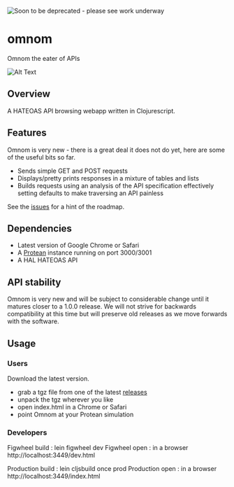 ![Soon to be deprecated - please see work underway](https://github.com/vox-machina/omnom)

# omnom

Omnom the eater of APIs

![Alt Text](https://media.giphy.com/media/jgUG5cnss7T9K/giphy.gif)


## Overview

A HATEOAS API browsing webapp written in Clojurescript.


## Features

Omnom is very new - there is a great deal it does not do yet, here are some of the useful bits so far.

* Sends simple GET and POST requests
* Displays/pretty prints responses in a mixture of tables and lists
* Builds requests using an analysis of the API specification effectively setting defaults to make traversing an API painless

See the [issues](https://github.com/rossputin/omnom/issues) for a hint of the roadmap.


## Dependencies

* Latest version of Google Chrome or Safari
* A [Protean](https://github.com/passivsystems/protean) instance running on port 3000/3001
* A HAL HATEOAS API


## API stability

Omnom is very new and will be subject to considerable change until it matures closer to a 1.0.0 release.  We will not strive for backwards compatibility at this time but will preserve old releases as we move forwards with the software.


## Usage

### Users

Download the latest version.

* grab a tgz file from one of the latest [releases](https://github.com/rossputin/omnom/releases)
* unpack the tgz wherever you like
* open index.html in a Chrome or Safari
* point Omnom at your Protean simulation

### Developers

Figwheel build : lein figwheel dev
Figwheel open : in a browser http://localhost:3449/dev.html

Production build : lein cljsbuild once prod
Production open : in a browser http://localhost:3449/index.html
